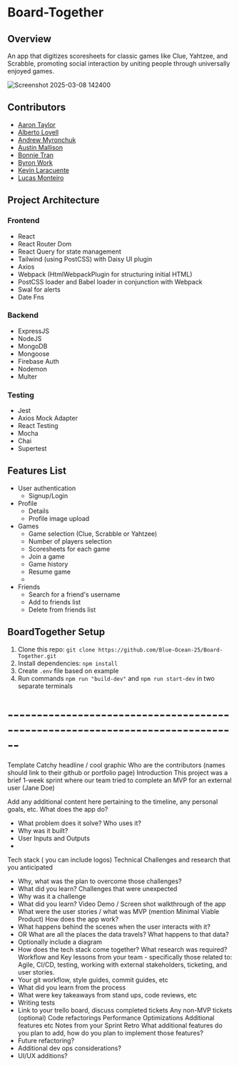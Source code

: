 # Board-Together

## Overview 
An app that digitizes scoresheets for classic games like Clue, Yahtzee, and Scrabble, promoting social interaction by uniting people through universally enjoyed games.


![Screenshot 2025-03-08 142400](https://github.com/user-attachments/assets/daed4d1d-f195-405d-ad11-37c8e6754418)

## Contributors
- [Aaron Taylor](https://github.com/Flourish1201)
- [Alberto Lovell](https://github.com/albertolovell)
- [Andrew Myronchuk](https://github.com/andrewmyronchuk) 
- [Austin Mallison](https://github.com/silvercricket)
- [Bonnie Tran](https://github.com/tranbonnie) 
- [Byron Work](https://github.com/bwork22) 
- [Kevin Laracuente](https://github.com/kevvarlar) 
- [Lucas Monteiro](https://github.com/lucascostamonteiro)

## Project Architecture
### Frontend
- React
- React Router Dom
- React Query for state management
- Tailwind (using PostCSS) with Daisy UI plugin
- Axios
- Webpack (HtmlWebpackPlugin for structuring initial HTML)
- PostCSS loader and Babel loader in conjunction with Webpack
- Swal for alerts
- Date Fns 

### Backend
- ExpressJS
- NodeJS
- MongoDB
- Mongoose 
- Firebase Auth
- Nodemon
- Multer

### Testing
- Jest
- Axios Mock Adapter
- React Testing
- Mocha
- Chai
- Supertest

## Features List
- User authentication
   - Signup/Login
- Profile
   - Details
   - Profile image upload
- Games
   - Game selection (Clue, Scrabble or Yahtzee)
   - Number of players selection
   - Scoresheets for each game
   - Join a game
   - Game history
   - Resume game
   - 
- Friends
   - Search for a friend's username
   - Add to friends list
   - Delete from friends list
 

## BoardTogether Setup
1. Clone this repo: `git clone https://github.com/Blue-Ocean-25/Board-Together.git`
2. Install dependencies: `npm install`
3. Create `.env` file based on example
4. Run commands `npm run "build-dev"` and `npm run start-dev` in two separate terminals
  

# ------------------------------------------------------------------------------ #
Template
Catchy headline / cool graphic
Who are the contributors (names should link to their github or portfolio page)
Introduction
This project was a brief 1-week sprint where our team tried to complete an MVP for an external user (Jane Doe)

Add any additional content here pertaining to the timeline, any personal goals, etc.
What does the app do?
* What problem does it solve? Who uses it?
* Why was it built?
* User Inputs and Outputs
*
Tech stack ( you can include logos)
Technical Challenges and research that you anticipated
* Why, what was the plan to overcome those challenges?
* What did you learn?
Challenges that were unexpected
* Why was it a challenge
* What did you learn?
Video Demo / Screen shot walkthrough of the app
* What were the user stories /  what was MVP (mention Minimal Viable Product)
How does the app work?
* What happens behind the scenes when the user interacts with it?
* OR What are all the places the data travels?  What happens to that data?
* Optionally include a diagram
* How does the tech stack come together?
What research was required?
Workflow and Key lessons from your team - specifically those related to: Agile, CI/CD, testing, working with external stakeholders, ticketing, and user stories.
* Your git workflow, style guides, commit guides, etc
* What did you learn from the process
* What were key takeaways from stand ups, code reviews, etc
* Writing tests
* Link to your trello board, discuss completed tickets
Any non-MVP tickets (optional)
Code refactorings
Performance Optimizations
Additional features
etc
Notes from your Sprint Retro
What additional features do you plan to add, how do you plan to implement those features?
* Future refactoring?
* Additional dev ops considerations?
* UI/UX additions?

